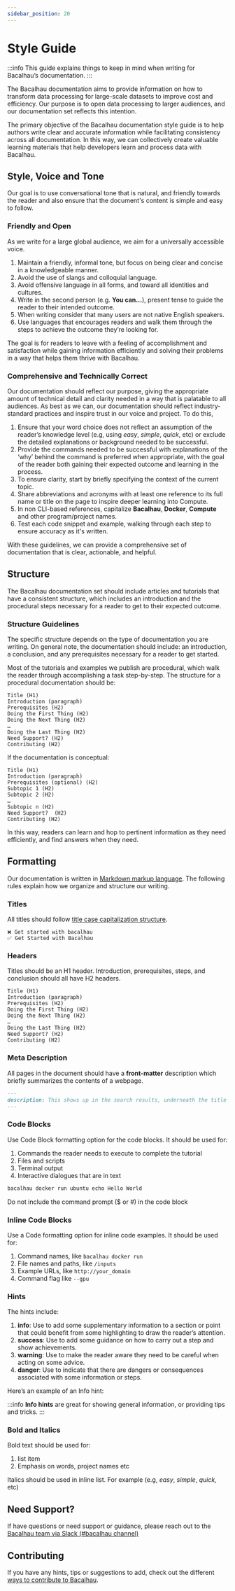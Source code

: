 ```yaml
---
sidebar_position: 20
---
```


# Style Guide

:::info
This guide explains things to keep in mind when writing for Bacalhau’s documentation.
:::

The Bacalhau documentation aims to provide information on how to transform data processing for large-scale datasets to improve cost and efficiency. Our purpose is to open data processing to larger audiences, and our documentation set reflects this intention.

The primary objective of the Bacalhau documentation style guide is to help authors write clear and accurate information while facilitating consistency across all documentation. In this way, we can collectively create valuable learning materials that help developers learn and process data with Bacalhau.

## Style, Voice and Tone

Our goal is to use conversational tone that is natural, and friendly towards the reader and also ensure that the document's content is simple and easy to follow.

### Friendly and Open

As we write for a large global audience, we aim for a universally accessible voice.

1. Maintain a friendly, informal tone, but focus on being clear and concise in a knowledgeable manner.
2. Avoid the use of slangs and colloquial language.
3. Avoid offensive language in all forms, and toward all identities and cultures.
4. Write in the second person (e.g. **You can…**), present tense to guide the reader to their intended outcome.
5. When writing consider that many users are not native English speakers.
6. Use languages that encourages readers and walk them through the steps to achieve the outcome they’re looking for.

The goal is for readers to leave with a feeling of accomplishment and satisfaction while gaining information efficiently and solving their problems in a way that helps them thrive with Bacalhau.

### Comprehensive and Technically Correct

Our documentation should reflect our purpose, giving the appropriate amount of technical detail and clarity needed in a way that is palatable to all audiences. As best as we can, our documentation should reflect industry-standard practices and inspire trust in our voice and project. To do this,

1. Ensure that your word choice does not reflect an assumption of the reader’s knowledge level (e.g, using _easy_, _simple_, _quick_, etc) or exclude the detailed explanations or background needed to be successful.
2. Provide the commands needed to be successful with explanations of the ‘why’ behind the command is preferred when appropriate, with the goal of the reader both gaining their expected outcome and learning in the process.
3. To ensure clarity, start by briefly specifying the context of the current topic.
4. Share abbreviations and acronyms with at least one reference to its full name or title on the page to inspire deeper learning into Compute.
5. In non CLI-based references, capitalize **Bacalhau**, **Docker**, **Compute** and other program/project names.
6. Test each code snippet and example, walking through each step to ensure accuracy as it's written.

With these guidelines, we can provide a comprehensive set of documentation that is clear, actionable, and helpful.

## Structure

The Bacalhau documentation set should include articles and tutorials that have a consistent structure, which includes an introduction and the procedural steps necessary for a reader to get to their expected outcome.

### Structure Guidelines

The specific structure depends on the type of documentation you are writing. On general note, the documentation should include: an introduction, a conclusion, and any prerequisites necessary for a reader to get started.

Most of the tutorials and examples we publish are procedural, which walk the reader through accomplishing a task step-by-step. The structure for a procedural documentation should be:

```
Title (H1)
Introduction (paragraph)
Prerequisites (H2)
Doing the First Thing (H2)
Doing the Next Thing (H2)
…
Doing the Last Thing (H2)
Need Support? (H2)
Contributing (H2)
```

If the documentation is conceptual:

```
Title (H1)
Introduction (paragraph)
Prerequisites (optional) (H2)
Subtopic 1 (H2)
Subtopic 2 (H2)
…
Subtopic n (H2)
Need Support?  (H2)
Contributing (H2)
```

In this way, readers can learn and hop to pertinent information as they need efficiently, and find answers when they need.

## Formatting

Our documentation is written in [Markdown markup language](https://www.markdownguide.org/basic-syntax/). The following rules explain how we organize and structure our writing.

### Titles

All titles should follow [title case capitalization structure](https://apastyle.apa.org/style-grammar-guidelines/capitalization/title-case).

```
❌ Get started with bacalhau
✅ Get Started with Bacalhau
```

### Headers

Titles should be an H1 header. Introduction, prerequisites, steps, and conclusion should all have H2 headers.

```
Title (H1)
Introduction (paragraph)
Prerequisites (H2)
Doing the First Thing (H2)
Doing the Next Thing (H2)
…
Doing the Last Thing (H2)
Need Support? (H2)
Contributing (H2)
```

### Meta Description

All pages in the document should have a **front-matter** description which briefly summarizes the contents of a webpage.

```markdown
---
description: This shows up in the search results, underneath the title tag.
---
```

### Code Blocks

Use Code Block formatting option for the code blocks. It should be used for:

1. Commands the reader needs to execute to complete the tutorial
2. Files and scripts
3. Terminal output
4. Interactive dialogues that are in text

```bash
bacalhau docker run ubuntu echo Hello World
```

Do not include the command prompt ($ or #) in the code block

### Inline Code Blocks

Use a Code formatting option for inline code examples. It should be used for:

1. Command names, like `bacalhau docker run`
2. File names and paths, like `/inputs`
3. Example URLs, like `http://your_domain`
4. Command flag like `--gpu`

### Hints

The hints include:

1. **info**: Use to add some supplementary information to a section or point that could benefit from some highlighting to draw the reader’s attention.
2. **success**: Use to add some guidance on how to carry out a step and show achievements.
3. **warning**: Use to make the reader aware they need to be careful when acting on some advice.
4. **danger**: Use to indicate that there are dangers or consequences associated with some information or steps.

Here’s an example of an Info hint:

:::info
**Info hints** are great for showing general information, or providing tips and tricks.
:::

### Bold and Italics

Bold text should be used for:

1. list item
2. Emphasis on words, project names etc

Italics should be used in inline list. For example (e.g, _easy_, _simple_, _quick_, etc)

## Need Support?

If have questions or need support or guidance, please reach out to the [Bacalhau team via Slack (#bacalhau channel)](https://bit.ly/bacalhau-project-slack)

## Contributing

If you have any hints, tips or suggestions to add, check out the different [ways to contribute to Bacalhau](./ways-to-contribute.md).
